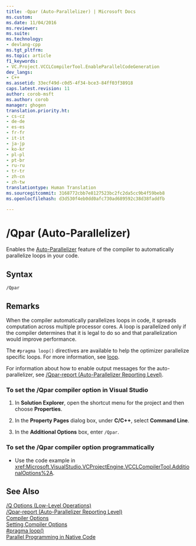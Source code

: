 ```yaml
---
title: -Qpar (Auto-Parallelizer) | Microsoft Docs
ms.custom: 
ms.date: 11/04/2016
ms.reviewer: 
ms.suite: 
ms.technology:
- devlang-cpp
ms.tgt_pltfrm: 
ms.topic: article
f1_keywords:
- VC.Project.VCCLCompilerTool.EnableParallelCodeGeneration
dev_langs:
- C++
ms.assetid: 33ecf49d-c0d5-4f34-bce3-84ff03f38918
caps.latest.revision: 11
author: corob-msft
ms.author: corob
manager: ghogen
translation.priority.ht:
- cs-cz
- de-de
- es-es
- fr-fr
- it-it
- ja-jp
- ko-kr
- pl-pl
- pt-br
- ru-ru
- tr-tr
- zh-cn
- zh-tw
translationtype: Human Translation
ms.sourcegitcommit: 3168772cbb7e8127523bc2fc2da5cc9b4f59beb8
ms.openlocfilehash: d3d530f4eb0dd0afc730ad689592c38d38faddfb

---
```

# /Qpar (Auto-Parallelizer)
Enables the [Auto-Parallelizer](../../parallel/auto-parallelization-and-auto-vectorization.md) feature of the compiler to automatically parallelize loops in your code.  
  
## Syntax  
  
```  
/Qpar  
```  
  
## Remarks  
 When  the compiler automatically parallelizes loops in code, it spreads computation across multiple processor cores. A loop is parallelized only if the compiler determines that it is legal to do so and that parallelization would improve performance.  
  
 The `#pragma loop()` directives are available to help the optimizer parallelize specific loops. For more information, see [loop](../../preprocessor/loop.md).  
  
 For information about how to enable output messages for the auto-parallelizer, see [/Qpar-report (Auto-Parallelizer Reporting Level)](../../build/reference/qpar-report-auto-parallelizer-reporting-level.md).  
  
### To set the /Qpar compiler option in Visual Studio  
  
1.  In **Solution Explorer**, open the shortcut menu for the project and then choose **Properties**.  
  
2.  In the **Property Pages** dialog box, under **C/C++**, select **Command Line**.  
  
3.  In the **Additional Options** box, enter `/Qpar`.  
  
### To set the /Qpar compiler option programmatically  
  
-   Use the code example in <xref:Microsoft.VisualStudio.VCProjectEngine.VCCLCompilerTool.AdditionalOptions%2A>.  
  
## See Also  
 [/Q Options (Low-Level Operations)](../../build/reference/q-options-low-level-operations.md)   
 [/Qpar-report (Auto-Parallelizer Reporting Level)](../../build/reference/qpar-report-auto-parallelizer-reporting-level.md)   
 [Compiler Options](../../build/reference/compiler-options.md)   
 [Setting Compiler Options](../../build/reference/setting-compiler-options.md)   
 [#pragma loop()](../../preprocessor/loop.md)   
 [Parallel Programming in Native Code](http://go.microsoft.com/fwlink/?LinkId=263662)


<!--HONumber=Jan17_HO2-->



